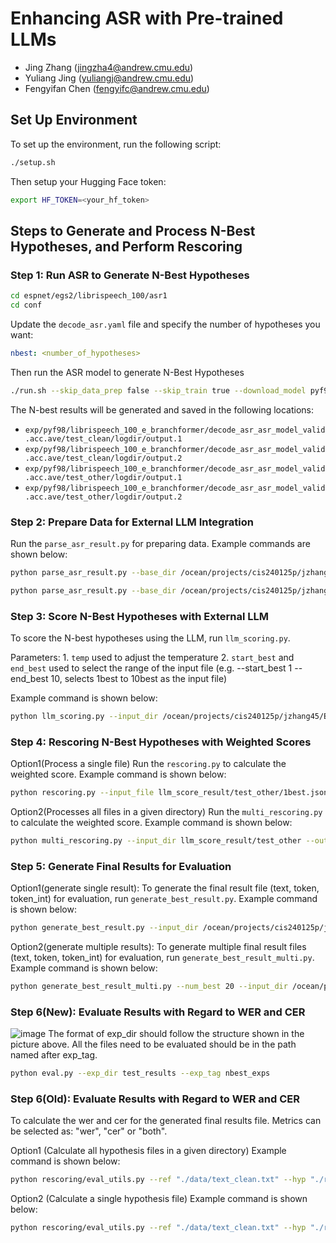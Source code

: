 # Enhancing ASR with Pre-trained LLMs
- Jing Zhang (jingzha4@andrew.cmu.edu)
- Yuliang Jing (yuliangj@andrew.cmu.edu)
- Fengyifan Chen (fengyifc@andrew.cmu.edu)
## Set Up Environment

To set up the environment, run the following script:

```bash
./setup.sh
```

Then setup your Hugging Face token:
```bash
export HF_TOKEN=<your_hf_token>
```

## Steps to Generate and Process N-Best Hypotheses, and Perform Rescoring
### Step 1: Run ASR to Generate N-Best Hypotheses
```bash
cd espnet/egs2/librispeech_100/asr1
cd conf
```

Update the `decode_asr.yaml` file and specify the number of hypotheses you want:
```yaml
nbest: <number_of_hypotheses>
```

Then run the ASR model to generate N-Best Hypotheses
```bash
./run.sh --skip_data_prep false --skip_train true --download_model pyf98/librispeech_100_e_branchformer
```

The N-best results will be generated and saved in the following locations:

- `exp/pyf98/librispeech_100_e_branchformer/decode_asr_asr_model_valid.acc.ave/test_clean/logdir/output.1`
- `exp/pyf98/librispeech_100_e_branchformer/decode_asr_asr_model_valid.acc.ave/test_clean/logdir/output.2`
- `exp/pyf98/librispeech_100_e_branchformer/decode_asr_asr_model_valid.acc.ave/test_other/logdir/output.1`
- `exp/pyf98/librispeech_100_e_branchformer/decode_asr_asr_model_valid.acc.ave/test_other/logdir/output.2`

### Step 2: Prepare Data for External LLM Integration
Run the `parse_asr_result.py` for preparing data. Example commands are shown below:
```bash
python parse_asr_result.py --base_dir /ocean/projects/cis240125p/jzhang45/espnet/egs2/librispeech_100/asr1/exp/pyf98/librispeech_100_e_branchformer/decode_asr_asr_model_valid.acc.ave/test_clean/logdir --output_dir parsed_asr_results/test_clean/

python parse_asr_result.py --base_dir /ocean/projects/cis240125p/jzhang45/espnet/egs2/librispeech_100/asr1/exp/pyf98/librispeech_100_e_branchformer/decode_asr_asr_model_valid.acc.ave/test_other/logdir --output_dir parsed_asr_results/test_other/
```

### Step 3: Score N-Best Hypotheses with External LLM
To score the N-best hypotheses using the LLM, run `llm_scoring.py`.  

Parameters: 1. `temp` used to adjust the temperature 2. `start_best` and `end_best` used to select the range of the input file (e.g. --start_best 1 --end_best 10, selects 1best to 10best as the input file)  

Example command is shown below:
```bash
python llm_scoring.py --input_dir /ocean/projects/cis240125p/jzhang45/Enhancing-ASR-with-Pre-trained-LLMs/parsed_asr_results/test_clean --output_dir /ocean/projects/cis240125p/jzhang45/Enhancing-ASR-with-Pre-trained-LLMs/rescoring/llm_score_result/test_clean --temp 1.0 --start_best 1 --end_best 10
```

### Step 4: Rescoring N-Best Hypotheses with Weighted Scores
Option1(Process a single file) Run the `rescoring.py` to calculate the weighted score. Example command is shown below:
```bash
python rescoring.py --input_file llm_score_result/test_other/1best.json --output_file weighted_score/test_other/1best.json --lm_weight 1.0
```

Option2(Processes all files in a given directory) Run the `multi_rescoring.py` to calculate the weighted score. Example command is shown below:
```bash
python multi_rescoring.py --input_dir llm_score_result/test_other --output_dir weighted_score/test_other --lm_weight 1.0
```

### Step 5: Generate Final Results for Evaluation
Option1(generate single result): To generate the final result file (text, token, token_int) for evaluation, run `generate_best_result.py`. Example command is shown below:
```bash
python generate_best_result.py --input_dir /ocean/projects/cis240125p/jzhang45/Enhancing-ASR-with-Pre-trained-LLMs/rescoring/weighted_score/test_clean --output_dir result/test_clean
```
Option2(generate multiple results): To generate multiple final result files (text, token, token_int) for evaluation, run `generate_best_result_multi.py`. Example command is shown below:
```bash
python generate_best_result_multi.py --num_best 20 --input_dir /ocean/projects/cis240125p/yjing2/group_project/Enhancing-ASR-with-Pre-trained-LLMs/rescoring/weighted_score/test_clean --output_dir result/test_clean 
```

### Step 6(New): Evaluate Results with Regard to WER and CER
![image](https://github.com/user-attachments/assets/fe976c86-4973-45f7-b580-06e9f96b186b)
The format of exp_dir should follow the structure shown in the picture above. All the files need to be evaluated should be in the path named after exp_tag.
```bash
python eval.py --exp_dir test_results --exp_tag nbest_exps
```

### Step 6(Old): Evaluate Results with Regard to WER and CER
To calculate the wer and cer for the generated final results file. Metrics can be selected as: "wer", "cer" or "both".

Option1 (Calculate all hypothesis files in a given directory) Example command is shown below:
```bash
python rescoring/eval_utils.py --ref "./data/text_clean.txt" --hyp "./rescoring/weighted_score/test_clean" --metric "both" --output "./rescoring/eval_results/test_clean/weighted_result.txt"
```

Option2 (Calculate a single hypothesis file) Example command is shown below:
```bash
python rescoring/eval_utils.py --ref "./data/text_clean.txt" --hyp "./rescoring/weighted_score/test_clean/1best_temp0.2_w0.5.json" --metric "both" --output "./rescoring/eval_results/test_clean/weighted_result.txt"
```
